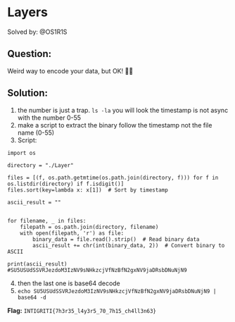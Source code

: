 # Layers

Solved by: @OS1R1S

## Question:
Weird way to encode your data, but OK! 🤷‍♂️

## Solution:
1. the number is just a trap. `ls -la` you will look the timestamp is not async with the number 0-55
2. make a script to extract the binary follow the timestamp not the file name (0-55)
3. Script:
```
import os

directory = "./Layer"

files = [(f, os.path.getmtime(os.path.join(directory, f))) for f in os.listdir(directory) if f.isdigit()]
files.sort(key=lambda x: x[1])  # Sort by timestamp

ascii_result = ""


for filename, _ in files:
    filepath = os.path.join(directory, filename)
    with open(filepath, 'r') as file:
        binary_data = file.read().strip()  # Read binary data
        ascii_result += chr(int(binary_data, 2))  # Convert binary to ASCII

print(ascii_result)
#SU5USUdSSVRJezdoM3IzNV9sNHkzcjVfNzBfN2gxNV9jaDRsbDNuNjN9
```
4. then the last one is base64 decode
5. `echo SU5USUdSSVRJezdoM3IzNV9sNHkzcjVfNzBfN2gxNV9jaDRsbDNuNjN9 | base64 -d`

**Flag:** `INTIGRITI{7h3r35_l4y3r5_70_7h15_ch4ll3n63}`
